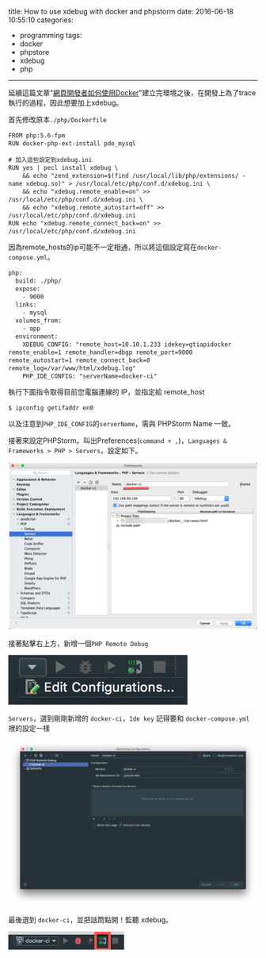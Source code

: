 title: How to use xdebug with docker and phpstorm
date: 2016-06-18 10:55:10
categories:
- programming
tags:
- docker
- phpstore
- xdebug
- php
---

延續這篇文章"[網頁開發者如何使用Docker](http://lighter.github.io/2016/05/11/from-vagrant-to-docker-how-to-use-docker-for-local-web-development/)"建立完環境之後，在開發上為了trace執行的過程，因此想要加上xdebug。

首先修改原本`./php/Dockerfile`

```
FROM php:5.6-fpm
RUN docker-php-ext-install pdo_mysql

# 加入這些設定到xdebug.ini
RUN yes | pecl install xdebug \
    && echo "zend_extension=$(find /usr/local/lib/php/extensions/ -name xdebug.so)" > /usr/local/etc/php/conf.d/xdebug.ini \
    && echo "xdebug.remote_enable=on" >> /usr/local/etc/php/conf.d/xdebug.ini \
    && echo "xdebug.remote_autostart=off" >> /usr/local/etc/php/conf.d/xdebug.ini
RUN echo "xdebug.remote_connect_back=on" >> /usr/local/etc/php/conf.d/xdebug.ini
```

因為remote_hosts的ip可能不一定相通，所以將這個設定寫在`docker-compose.yml`。

```
php:
  build: ./php/
  expose:
    - 9000
  links:
    - mysql
  volumes_from:
    - app
  environment:
    XDEBUG_CONFIG: "remote_host=10.10.1.233 idekey=gtiapidocker remote_enable=1 remote_handler=dbgp remote_port=9000 remote_autostart=1 remote_connect_back=0 remote_log=/var/www/html/xdebug.log"
    PHP_IDE_CONFIG: "serverName=docker-ci"
```

執行下面指令取得目前您電腦連線的 IP，並指定給 remote_host

```
$ ipconfig getifaddr en0
```

以及注意到`PHP_IDE_CONFIG`的`serverName`，需與 PHPStorm Name 一致。

接著來設定PHPStorm。叫出Preferences(`command + ,`)，`Languages & Frameworks > PHP > Servers`，設定如下。

![](/images/docker_phpstorm_xdebug/docker-phpstorm-xdebug2.jpg)

接著點擊右上方，新增一個`PHP Remote Debug`

![](/images/docker_phpstorm_xdebug/docker-phpstorm-xdebug7.png)

`Servers`，選到剛剛新增的 `docker-ci`，`Ide key` 記得要和 `docker-compose.yml` 裡的設定一樣

![](/images/docker_phpstorm_xdebug/docker-phpstorm-xdebug5.png)

最後選到 `docker-ci`，並把話筒點開！監聽 xdebug。

![](/images/docker_phpstorm_xdebug/docker-phpstorm-xdebug6.png)

